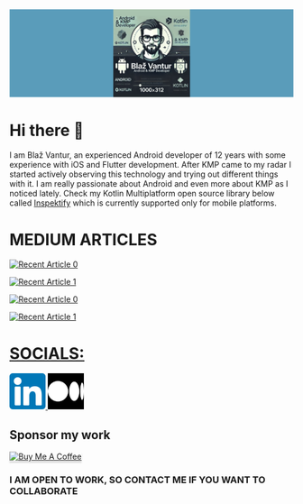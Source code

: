 <div align="center"> <img src="images/header.png"> </div>


# Hi there 👋

I am Blaž Vantur, an experienced Android developer of 12 years with some experience with iOS and Flutter development. After KMP came to my radar I started actively observing this technology and trying out different things with it. I am really passionate about Android and even more about KMP as I noticed lately. Check my Kotlin Multiplatform open source library below called [Inspektify](https://github.com/BVantur/inspektify) which is currently supported only for mobile platforms.


# MEDIUM ARTICLES

<a target="_blank" href="https://github-readme-medium-recent-article.vercel.app/medium/@bvantur/0"><img src="https://github-readme-medium-recent-article.vercel.app/medium/@bvantur/0" alt="Recent Article 0"> 

<a target="_blank" href="https://github-readme-medium-recent-article.vercel.app/medium/@bvantur/1"><img src="https://github-readme-medium-recent-article.vercel.app/medium/@bvantur/1" alt="Recent Article 1"> 
	
<a target="_blank" href="https://github-readme-medium-recent-article.vercel.app/medium/@bvantur/0"><img src="https://github-readme-medium-recent-article.vercel.app/medium/@bvantur/0" alt="Recent Article 0"> 

<a target="_blank" href="https://github-readme-medium-recent-article.vercel.app/medium/@bvantur/1"><img src="https://github-readme-medium-recent-article.vercel.app/medium/@bvantur/1" alt="Recent Article 1"> 

# SOCIALS:
<a target="_blank" href="https://www.linkedin.com/in/bla%C5%BE-vantur-9aa466a0/">
	<img src="images/linkedin-icon.png" alt="LinkedIn" width="64" height="64"> 
</a>
<a href="https://medium.com/@bvantur">
    <img src="images/medium-icon.png" alt="Medium" width="64" height="64">
</a>


## Sponsor my work
<a href="https://buymeacoffee.com/bvantur" target="_blank"><img src="https://www.buymeacoffee.com/assets/img/custom_images/orange_img.png" alt="Buy Me A Coffee" style="height: 41px !important;width: 174px !important;box-shadow: 0px 3px 2px 0px rgba(190, 190, 190, 0.5) !important;-webkit-box-shadow: 0px 3px 2px 0px rgba(190, 190, 190, 0.5) !important;" ></a>

### I AM OPEN TO WORK, SO CONTACT ME IF YOU WANT TO COLLABORATE
